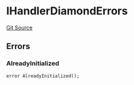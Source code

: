 # IHandlerDiamondErrors
[Git Source](https://github.com/thrackle-io/forte-rules-engine/blob/cb826e7b7899f2d90490d1eaeb0e665e017648fa/src/common/IErrors.sol)


## Errors
### AlreadyInitialized

```solidity
error AlreadyInitialized();
```

